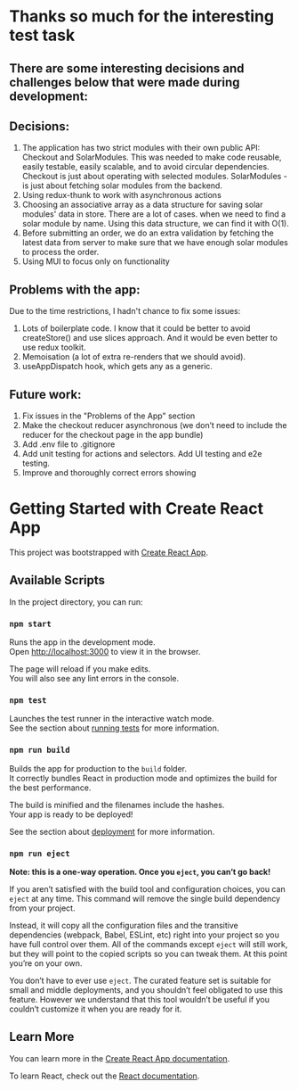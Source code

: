 # Thanks so much for the interesting test task
## There are some interesting decisions and challenges below that were made during development:

## Decisions:
1. The application has two strict modules with their own public API: Checkout and SolarModules. This was needed to make code reusable, easily testable, easily scalable, and to avoid circular dependencies. Checkout is just about operating with selected modules. SolarModules - is just about fetching solar modules from the backend. 
2. Using redux-thunk to work with asynchronous actions
3. Choosing an associative array as a data structure for saving solar modules' data in store. There are a lot of cases.
when we need to find a solar module by name. Using this data structure, we can find it with O(1).
4. Before submitting an order, we do an extra validation by fetching the latest data from server to make sure that we have 
enough solar modules to process the order.
5. Using MUI to focus only on functionality

## Problems with the app:
Due to the time restrictions, I hadn't chance to fix some issues:
1. Lots of boilerplate code. I know that it could be better to avoid createStore() and use slices approach. And it would be even better to use redux toolkit.
2. Memoisation (a lot of extra re-renders that we should avoid).
3. useAppDispatch hook, which gets any as a generic. 

## Future work:
1. Fix issues in the "Problems of the App" section
2. Make the checkout reducer asynchronous (we don’t need to include the reducer for the checkout page in the app bundle) 
3. Add .env file to .gitignore 
4. Add unit testing for actions and selectors. Add UI testing and e2e testing. 
5. Improve and thoroughly correct errors showing 

# Getting Started with Create React App

This project was bootstrapped with [Create React App](https://github.com/facebook/create-react-app).

## Available Scripts

In the project directory, you can run:

### `npm start`

Runs the app in the development mode.\
Open [http://localhost:3000](http://localhost:3000) to view it in the browser.

The page will reload if you make edits.\
You will also see any lint errors in the console.

### `npm test`

Launches the test runner in the interactive watch mode.\
See the section about [running tests](https://facebook.github.io/create-react-app/docs/running-tests) for more information.

### `npm run build`

Builds the app for production to the `build` folder.\
It correctly bundles React in production mode and optimizes the build for the best performance.

The build is minified and the filenames include the hashes.\
Your app is ready to be deployed!

See the section about [deployment](https://facebook.github.io/create-react-app/docs/deployment) for more information.

### `npm run eject`

**Note: this is a one-way operation. Once you `eject`, you can’t go back!**

If you aren’t satisfied with the build tool and configuration choices, you can `eject` at any time. This command will remove the single build dependency from your project.

Instead, it will copy all the configuration files and the transitive dependencies (webpack, Babel, ESLint, etc) right into your project so you have full control over them. All of the commands except `eject` will still work, but they will point to the copied scripts so you can tweak them. At this point you’re on your own.

You don’t have to ever use `eject`. The curated feature set is suitable for small and middle deployments, and you shouldn’t feel obligated to use this feature. However we understand that this tool wouldn’t be useful if you couldn’t customize it when you are ready for it.

## Learn More

You can learn more in the [Create React App documentation](https://facebook.github.io/create-react-app/docs/getting-started).

To learn React, check out the [React documentation](https://reactjs.org/).
